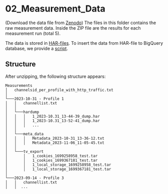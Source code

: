# 02_Measurement_Data
(Download the data file from [Zenodo](10.5281/zenodo.15062968))
The files in this folder contains the raw measurement data. 
Inside the ZIP file are the results for each measurement run (total 5).

The data is stored in [HAR-files](https://w3c.github.io/web-performance/specs/HAR/Overview.html#sec-object-types-log). To insert the data from HAR-file
to BigQuery database, we provide a [script](/code/).

## Structure
After unzipping, the following structure appears:
```
Measurements
│   channelsid_per_profile_with_http_traffic.txt  
│
└───2023-10-31 - Profile 1
│   │   channellist.txt
│   │
│   └───hardump
│   │   │   1_2023-10.31_13-44-39_dump.har
│   │   │   1_2023-10.31_13-52-41_dump.har
│   │   │   ...
│   │
│   └───meta_data
│   │   │   Metadata_2023-10-31_13-36-12.txt
│   │   │   Metadata_2023-11-06_11-05-45.txt
│   │
│   └───tv_export
│       │   1_cookies_1699258958_test.tar
│       │   1_cookies_1699367181_test.tar
│       │   1_local_storage_1699258958_test.tar
│       │   1_local_storage_1699367181_test.tar
│   
└───2023-09-14 - Profile 3
│   │   channellist.txt
│   │  ...
```